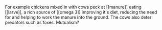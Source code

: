 For example chickens mixed in with cows peck at [[manure]] eating [[larve]], a rich source of [[omega 3]] improving it's diet, reducing the need for and helping to work the manure into the ground. The cows also deter predators such as foxes.
Mutualism?
